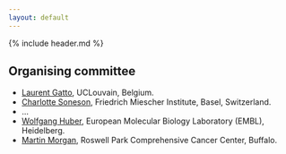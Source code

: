 ```yaml
---
layout: default
---
```


{% include header.md %}

## Organising committee

- [Laurent Gatto](https://lgatto.github.io/about/), UCLouvain, Belgium.
- [Charlotte Soneson](http://csoneson.github.io/), Friedrich Miescher Institute, Basel, Switzerland.
- ...
- [Wolfgang Huber](https://www.embl.de/research/units/genome_biology/huber/),
  European Molecular Biology Laboratory (EMBL), Heidelberg.
- [Martin Morgan](https://www.roswellpark.org/martin-morgan), Roswell
  Park Comprehensive Cancer Center, Buffalo.
